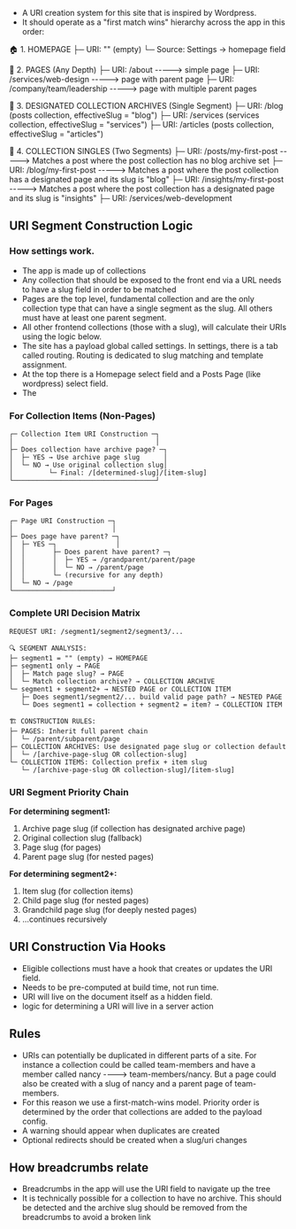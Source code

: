 - A URI creation system for this site that is inspired by Wordpress.
- It should operate as a "first match wins" hierarchy across the app in this order:

🏠 1. HOMEPAGE
├─ URI: "" (empty)
└─ Source: Settings → homepage field

📄 2. PAGES (Any Depth)
├─ URI: /about -----> simple page
├─ URI: /services/web-design -----> page with parent page
├─ URI: /company/team/leadership -----> page with multiple parent pages

📂 3. DESIGNATED COLLECTION ARCHIVES (Single Segment)
├─ URI: /blog (posts collection, effectiveSlug = "blog")
├─ URI: /services (services collection, effectiveSlug = "services")
├─ URI: /articles (posts collection, effectiveSlug = "articles")

📑 4. COLLECTION SINGLES (Two Segments)
├─ URI: /posts/my-first-post -----> Matches a post where the post collection has no blog archive set
├─ URI: /blog/my-first-post -----> Matches a post where the post collection has a designated page and its slug is "blog"
├─ URI: /insights/my-first-post -----> Matches a post where the post collection has a designated page and its slug is "insights"
├─ URI: /services/web-development

## URI Segment Construction Logic

### How settings work.

- The app is made up of collections
- Any collection that should be exposed to the front end via a URL needs to have a slug field in order to be matched
- Pages are the top level, fundamental collection and are the only collection type that can have a single segment as the slug. All others must have at least one parent segment.
- All other frontend collections (those with a slug), will calculate their URIs using the logic below.
- The site has a payload global called settings. In settings, there is a tab called routing. Routing is dedicated to slug matching and template assignment.
- At the top there is a Homepage select field and a Posts Page (like wordpress) select field.
- The

### For Collection Items (Non-Pages)

```
┌─ Collection Item URI Construction ─┐
│                                    │
├─ Does collection have archive page? ─┐
│  ├─ YES → Use archive page slug      │
│  └─ NO → Use original collection slug│
│         └─ Final: /[determined-slug]/[item-slug]
└────────────────────────────────────┘
```

### For Pages

```
┌─ Page URI Construction ─┐
│                         │
├─ Does page have parent? ─┐
│  ├─ YES ─┐               │
│  │       ├─ Does parent have parent? ─┐
│  │       │  ├─ YES → /grandparent/parent/page
│  │       │  └─ NO → /parent/page
│  │       └─ (recursive for any depth)
│  └─ NO → /page
└─────────────────────────┘
```

### Complete URI Decision Matrix

```
REQUEST URI: /segment1/segment2/segment3/...

🔍 SEGMENT ANALYSIS:
├─ segment1 = "" (empty) → HOMEPAGE
├─ segment1 only → PAGE
│  ├─ Match page slug? → PAGE
│  └─ Match collection archive? → COLLECTION ARCHIVE
└─ segment1 + segment2+ → NESTED PAGE or COLLECTION ITEM
   ├─ Does segment1/segment2/... build valid page path? → NESTED PAGE
   └─ Does segment1 = collection + segment2 = item? → COLLECTION ITEM

🏗️ CONSTRUCTION RULES:
├─ PAGES: Inherit full parent chain
│  └─ /parent/subparent/page
├─ COLLECTION ARCHIVES: Use designated page slug or collection default
│  └─ /[archive-page-slug OR collection-slug]
└─ COLLECTION ITEMS: Collection prefix + item slug
   └─ /[archive-page-slug OR collection-slug]/[item-slug]
```

### URI Segment Priority Chain

**For determining segment1:**

1. Archive page slug (if collection has designated archive page)
2. Original collection slug (fallback)
3. Page slug (for pages)
4. Parent page slug (for nested pages)

**For determining segment2+:**

1. Item slug (for collection items)
2. Child page slug (for nested pages)
3. Grandchild page slug (for deeply nested pages)
4. ...continues recursively

## URI Construction Via Hooks

- Eligible collections must have a hook that creates or updates the URI field.
- Needs to be pre-computed at build time, not run time.
- URI will live on the document itself as a hidden field.
- logic for determining a URI will live in a server action

## Rules

- URIs can potentially be duplicated in different parts of a site. For instance a collection could be called team-members and have a member called nancy ----> team-members/nancy. But a page could also be created with a slug of nancy and a parent page of team-members.
- For this reason we use a first-match-wins model. Priority order is determined by the order that collections are added to the payload config.
- A warning should appear when duplicates are created
- Optional redirects should be created when a slug/uri changes

## How breadcrumbs relate

- Breadcrumbs in the app will use the URI field to navigate up the tree
- It is technically possible for a collection to have no archive. This should be detected and the archive slug should be removed from the breadcrumbs to avoid a broken link
